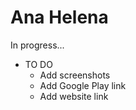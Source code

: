 # Ana Helena

In progress...

* TO DO
  - Add screenshots
  - Add Google Play link
  - Add website link
